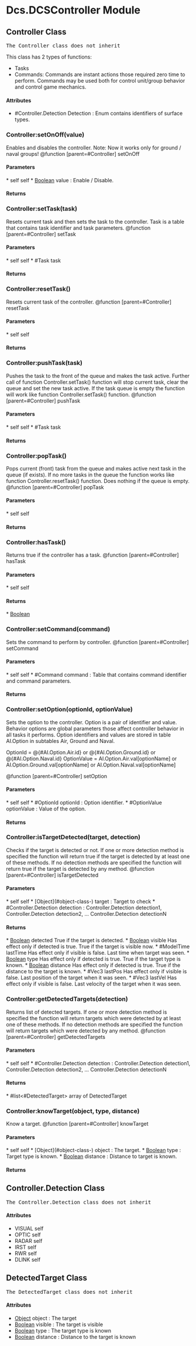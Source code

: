 # Dcs.DCSController Module


## Controller Class
<pre>
The Controller class does not inherit
</pre>

This class has 2 types of functions:

* Tasks
* Commands: Commands are instant actions those required zero time to perform. Commands may be used both for control unit/group behavior and control game mechanics.

<h4> Attributes </h4>

* #Controller.Detection Detection : Enum contains identifiers of surface types.


### Controller:setOnOff(value)
Enables and disables the controller.
Note: Now it works only for ground / naval groups!
@function [parent=#Controller] setOnOff

<h4> Parameters </h4>
* self self
* <u>Boolean</u> value : Enable / Disable.

<h4> Returns </h4>

### Controller:setTask(task)
Resets current task and then sets the task to the controller. Task is a table that contains task identifier and task parameters.
@function [parent=#Controller] setTask

<h4> Parameters </h4>
* self self
* #Task task

<h4> Returns </h4>

### Controller:resetTask()
Resets current task of the controller.
@function [parent=#Controller] resetTask

<h4> Parameters </h4>
* self self

<h4> Returns </h4>

### Controller:pushTask(task)
Pushes the task to the front of the queue and makes the task active. Further call of function Controller.setTask() function will stop current task, clear the queue and set the new task active. If the task queue is empty the function will work like function Controller.setTask() function.
@function [parent=#Controller] pushTask

<h4> Parameters </h4>
* self self
* #Task task

<h4> Returns </h4>

### Controller:popTask()
Pops current (front) task from the queue and makes active next task in the queue (if exists). If no more tasks in the queue the function works like function Controller.resetTask() function. Does nothing if the queue is empty.
@function [parent=#Controller] popTask

<h4> Parameters </h4>
* self self

<h4> Returns </h4>

### Controller:hasTask()
Returns true if the controller has a task.
@function [parent=#Controller] hasTask

<h4> Parameters </h4>
* self self

<h4> Returns </h4>
* <u>Boolean</u> 


### Controller:setCommand(command)
Sets the command to perform by controller.
@function [parent=#Controller] setCommand

<h4> Parameters </h4>
* self self
* #Command command : Table that contains command identifier and command parameters.

<h4> Returns </h4>

### Controller:setOption(optionId, optionValue)
Sets the option to the controller.
Option is a pair of identifier and value. Behavior options are global parameters those affect controller behavior in all tasks it performs.
Option identifiers and values are stored in table AI.Option in subtables Air, Ground and Naval.

OptionId = @{#AI.Option.Air.id} or @{#AI.Option.Ground.id} or @{#AI.Option.Naval.id}
OptionValue = AI.Option.Air.val[optionName] or AI.Option.Ground.val[optionName] or AI.Option.Naval.val[optionName]

@function [parent=#Controller] setOption

<h4> Parameters </h4>
* self self
* #OptionId optionId : Option identifier.
* #OptionValue optionValue : Value of the option.

<h4> Returns </h4>

### Controller:isTargetDetected(target, detection)
Checks if the target is detected or not. If one or more detection method is specified the function will return true if the target is detected by at least one of these methods. If no detection methods are specified the function will return true if the target is detected by any method.
@function [parent=#Controller] isTargetDetected

<h4> Parameters </h4>
* self self
* [Object](#object-class-) target : Target to check
* #Controller.Detection detection : Controller.Detection detection1, Controller.Detection detection2, ... Controller.Detection detectionN

<h4> Returns </h4>
* <u>Boolean</u>  detected True if the target is detected.
* <u>Boolean</u>  visible Has effect only if detected is true. True if the target is visible now.
* #ModelTime  lastTime Has effect only if visible is false. Last time when target was seen.
* <u>Boolean</u>  type Has effect only if detected is true. True if the target type is known.
* <u>Boolean</u>  distance Has effect only if detected is true. True if the distance to the target is known.
* #Vec3  lastPos Has effect only if visible is false. Last position of the target when it was seen.
* #Vec3  lastVel Has effect only if visible is false. Last velocity of the target when it was seen.


### Controller:getDetectedTargets(detection)
Returns list of detected targets. If one or more detection method is specified the function will return targets which were detected by at least one of these methods. If no detection methods are specified the function will return targets which were detected by any method.
@function [parent=#Controller] getDetectedTargets

<h4> Parameters </h4>
* self self
* #Controller.Detection detection : Controller.Detection detection1, Controller.Detection detection2, ... Controller.Detection detectionN

<h4> Returns </h4>
* #list<#DetectedTarget>  array of DetectedTarget


### Controller:knowTarget(object, type, distance)
Know a target.
@function [parent=#Controller] knowTarget

<h4> Parameters </h4>
* self self
* [Object](#object-class-) object : The target.
* <u>Boolean</u> type : Target type is known.
* <u>Boolean</u> distance : Distance to target is known.

<h4> Returns </h4>

## Controller.Detection Class
<pre>
The Controller.Detection class does not inherit
</pre>

<h4> Attributes </h4>

* VISUAL self
* OPTIC self
* RADAR self
* IRST self
* RWR self
* DLINK self


## DetectedTarget Class
<pre>
The DetectedTarget class does not inherit
</pre>

<h4> Attributes </h4>

* [Object](#object-class-) object : The target
* <u>Boolean</u> visible : The target is visible
* <u>Boolean</u> type : The target type is known
* <u>Boolean</u> distance : Distance to the target is known


